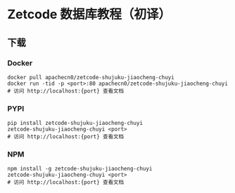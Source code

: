 # Zetcode 数据库教程（初译）

## 下载

### Docker

```
docker pull apachecn0/zetcode-shujuku-jiaocheng-chuyi
docker run -tid -p <port>:80 apachecn0/zetcode-shujuku-jiaocheng-chuyi
# 访问 http://localhost:{port} 查看文档
```

### PYPI

```
pip install zetcode-shujuku-jiaocheng-chuyi
zetcode-shujuku-jiaocheng-chuyi <port>
# 访问 http://localhost:{port} 查看文档
```

### NPM

```
npm install -g zetcode-shujuku-jiaocheng-chuyi
zetcode-shujuku-jiaocheng-chuyi <port>
# 访问 http://localhost:{port} 查看文档
```